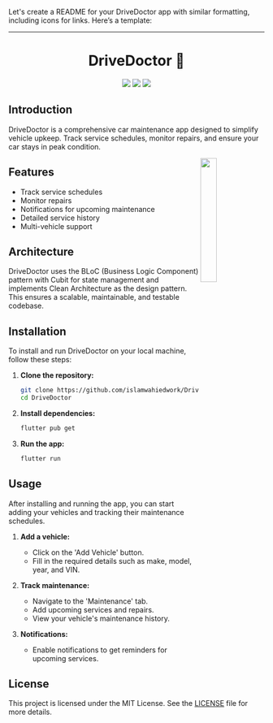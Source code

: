 Let's create a README for your DriveDoctor app with similar formatting, including icons for links. Here’s a template:

---

<h1 align="center">DriveDoctor 🚗</h1>
<p align="center">
    <a href="https://www.linkedin.com/in/your_linkedin_profile"><img src="https://img.shields.io/badge/linkedin-%230177B5?style=flat&logo=linkedin&logoColor=white"/></a>
    <a href="tel:+201151816423"><img src="https://img.shields.io/badge/mobile-%23000000?style=flat&logo=phone&logoColor=white"/></a>
    <a href="https://wa.me/+201151816423"><img src="https://img.shields.io/badge/whatsapp-%2325D366?style=flat&logo=whatsapp&logoColor=white"/></a>
</p>

## Introduction

DriveDoctor is a comprehensive car maintenance app designed to simplify vehicle upkeep. Track service schedules, monitor repairs, and ensure your car stays in peak condition.

<img src="your-image.png" align="right" width="25%"/>

## Features

- Track service schedules
- Monitor repairs
- Notifications for upcoming maintenance
- Detailed service history
- Multi-vehicle support

## Architecture

DriveDoctor uses the BLoC (Business Logic Component) pattern with Cubit for state management and implements Clean Architecture as the design pattern. This ensures a scalable, maintainable, and testable codebase.

## Installation

To install and run DriveDoctor on your local machine, follow these steps:

1. **Clone the repository:**
   ```sh
   git clone https://github.com/islamwahiedwork/DriveDoctor.git
   cd DriveDoctor
   ```

2. **Install dependencies:**
   ```sh
   flutter pub get
   ```

3. **Run the app:**
   ```sh
   flutter run
   ```

## Usage

After installing and running the app, you can start adding your vehicles and tracking their maintenance schedules.

1. **Add a vehicle:**
   - Click on the 'Add Vehicle' button.
   - Fill in the required details such as make, model, year, and VIN.
   
2. **Track maintenance:**
   - Navigate to the 'Maintenance' tab.
   - Add upcoming services and repairs.
   - View your vehicle's maintenance history.

3. **Notifications:**
   - Enable notifications to get reminders for upcoming services.
 

## License

This project is licensed under the MIT License. See the [LICENSE](LICENSE) file for more details.
 
